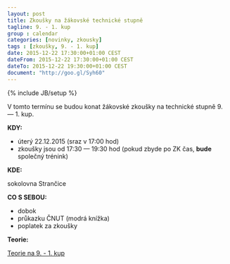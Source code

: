 ```yaml
---
layout: post
title: Zkoušky na žákovské technické stupně
tagline: 9. - 1. kup
group : calendar
categories: [novinky, zkousky]
tags : [zkoušky, 9. - 1. kup]
date: 2015-12-22 17:30:00+01:00 CEST
dateFrom: 2015-12-22 17:30:00+01:00 CEST
dateTo: 2015-12-22 19:30:00+01:00 CEST
document: "http://goo.gl/Syh60"
---
```

{% include JB/setup %}

V tomto termínu se budou konat žákovské zkoušky na technické stupně 9. &mdash; 1. kup.

**KDY:**

- úterý 22.12.2015 (sraz v 17:00 hod)
- zkoušky jsou od 17:30 &mdash; 19:30 hod (pokud zbyde po ZK čas, **bude** společný trénink) 

**KDE:**

sokolovna Strančice

**CO S SEBOU:**

- dobok
- průkazku ČNUT (modrá knížka)
- poplatek za zkoušky

**Teorie:**

<a href="{{page.document}}" class="btn btn-success" target="_blank" title="Teorie na 9. - 1. kup">Teorie na 9. - 1. kup</a>
